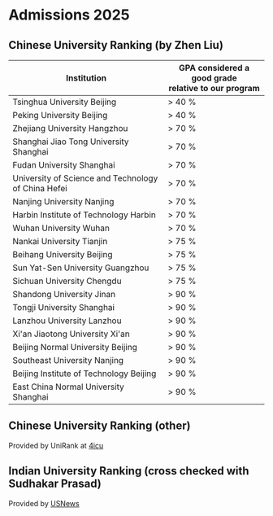 # Admissions 2025

## Chinese University Ranking (by Zhen Liu)
| Institution | GPA considered a good grade <br> relative to our program |
| ---------------- | -------------- |
| Tsinghua University Beijing	| > 40 % |
| Peking University Beijing	| > 40 % |
| Zhejiang University Hangzhou	| > 70 % |
| Shanghai Jiao Tong University Shanghai	| > 70 % |
| Fudan University Shanghai	| > 70 % |
| University of Science and Technology of China Hefei	| > 70 % |
| Nanjing University Nanjing	| > 70 % |
| Harbin Institute of Technology Harbin	| > 70 % |
| Wuhan University Wuhan	| > 70 % |
| Nankai University Tianjin	| > 75 % |
| Beihang University Beijing	| > 75 % |
| Sun Yat-Sen University Guangzhou	| > 75 % |
| Sichuan University Chengdu	| > 75 % |
| Shandong University Jinan	| > 90 % |
| Tongji University Shanghai	| > 90 % |
| Lanzhou University Lanzhou	| > 90 % |
| Xi'an Jiaotong University Xi'an	| > 90 % |
| Beijing Normal University Beijing	| > 90 % |
| Southeast University Nanjing	| > 90 % |
| Beijing Institute of Technology Beijing	| > 90 % |
| East China Normal University Shanghai	| > 90 % |

## Chinese University Ranking (other)
Provided by UniRank at [4icu](https://www.4icu.org/cn/ "UniRank by 4icu")

## Indian University Ranking (cross checked with Sudhakar Prasad)
Provided by [USNews](https://www.usnews.com/education/best-global-universities/india/physics "USNews Education")
